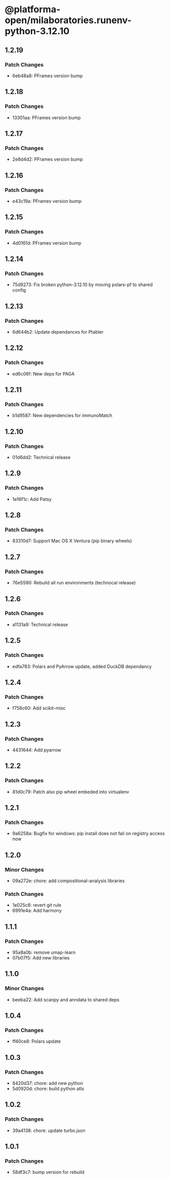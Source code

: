# @platforma-open/milaboratories.runenv-python-3.12.10

## 1.2.19

### Patch Changes

- 6eb48a8: PFrames version bump

## 1.2.18

### Patch Changes

- 13301aa: PFrames version bump

## 1.2.17

### Patch Changes

- 2e8d4d2: PFrames version bump

## 1.2.16

### Patch Changes

- e43c19a: PFrames version bump

## 1.2.15

### Patch Changes

- 4d0161d: PFrames version bump

## 1.2.14

### Patch Changes

- 75d9273: Fix broken python-3.12.10 by moving polars-pf to shared config

## 1.2.13

### Patch Changes

- 6d644b2: Update dependances for Ptabler

## 1.2.12

### Patch Changes

- ed6c06f: New deps for PAGA

## 1.2.11

### Patch Changes

- b1d9587: New dependencies for immunoMatch

## 1.2.10

### Patch Changes

- 01d6dd2: Technical release

## 1.2.9

### Patch Changes

- 1e16f1c: Add Patsy

## 1.2.8

### Patch Changes

- 83310d7: Support Mac OS X Ventura (pip binary wheels)

## 1.2.7

### Patch Changes

- 76e5590: Rebuild all run environments (technocal release)

## 1.2.6

### Patch Changes

- a1131a9: Technical release

## 1.2.5

### Patch Changes

- edfa783: Polars and PyArrow update, added DuckDB dependancy

## 1.2.4

### Patch Changes

- f758c60: Add scikit-misc

## 1.2.3

### Patch Changes

- 4431644: Add pyarrow

## 1.2.2

### Patch Changes

- 81d0c79: Patch also pip wheel embeded into virtualenv

## 1.2.1

### Patch Changes

- 9a6258a: Bugfix for windows: pip install does not fail on registry access now

## 1.2.0

### Minor Changes

- 09a272e: chore: add compositional-analysis libraries

### Patch Changes

- 1e025c8: revert git rule
- 6991e4a: Add harmony

## 1.1.1

### Patch Changes

- 95a8a0b: remove umap-learn
- 07b07f5: Add new libraries

## 1.1.0

### Minor Changes

- beeba22: Add scanpy and anndata to shared deps

## 1.0.4

### Patch Changes

- ff40ce8: Polars update

## 1.0.3

### Patch Changes

- 8420d37: chore: add new python
- 5d0920d: chore: build python atls

## 1.0.2

### Patch Changes

- 39a4138: chore: update turbo.json

## 1.0.1

### Patch Changes

- 58df3c7: bump version for rebuild

